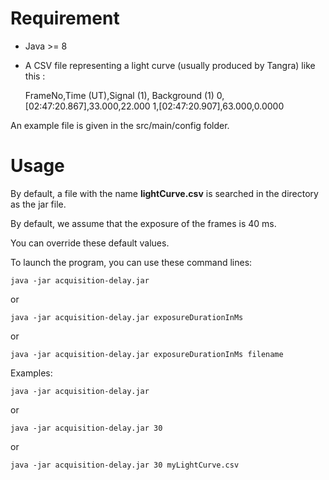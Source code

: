 # Requirement

- Java >= 8
- A CSV file representing a light curve (usually produced by Tangra) like this :

    FrameNo,Time (UT),Signal (1), Background (1)
    0,[02:47:20.867],33.000,22.000
    1,[02:47:20.907],63.000,0.0000

An example file is given in the src/main/config folder.

# Usage

By default, a file with the name **lightCurve.csv** is searched in the directory as the jar file.

By default, we assume that the exposure of the frames is 40 ms.

You can override these default values.

To launch the program, you can use these command lines:

```console
java -jar acquisition-delay.jar
```

or

```console
java -jar acquisition-delay.jar exposureDurationInMs
```

or

```console
java -jar acquisition-delay.jar exposureDurationInMs filename
```

Examples:

```console
java -jar acquisition-delay.jar
```

or

```console
java -jar acquisition-delay.jar 30
```

or

```console
java -jar acquisition-delay.jar 30 myLightCurve.csv
```